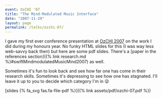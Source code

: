 ```yaml
---
event: OzCHI '07
title: "The Mind-Modulated Music Interface"
date: "2007-11-29"
layout: page
permalink: /talks/ozchi-07/
---
```


I gave my first ever conference presentation at [OzCHI
2007](https://www.ozchi.org/ozchi2007/) on the work I did during my honours year.
No funky HTML slides for this (I was way less web-savvy back then) but here are
some pdf slides. There's a [paper in the references section]({%
link research.md %}#swiftMindmodulatedMusicMind2007) as well.

Sometimes it's fun to look back and see how far one has come in their research
skills. Sometimes it's depressing to see how one has stagnated. I'll leave it up
to you to decide which category I'm in 😜

[slides {% fa_svg fas.fa-file-pdf %}]({% link assets/pdf/ozchi-07.pdf %})
